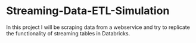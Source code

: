# Streaming-Data-ETL-Simulation
In this project I will be scraping data from a webservice and try to replicate the functionality of streaming tables in Databricks.

